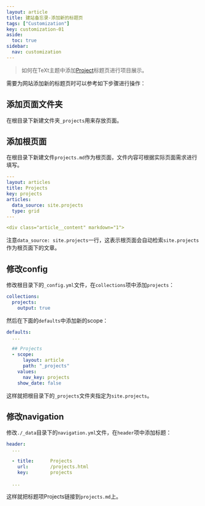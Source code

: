 ```yaml
---
layout: article
title: 建站备忘录-添加新的标题页
tags: ["Customization"]
key: customization-01
aside:
  toc: true
sidebar:
  nav: customization
---
```


> 如何在TeXt主题中添加[Project](/projects.html)标题页进行项目展示。
<!--more-->

需要为网站添加新的标题页时可以参考如下步骤进行操作：

## 添加页面文件夹

在根目录下新建文件夹`_projects`用来存放页面。

## 添加根页面

在根目录下新建文件`projects.md`作为根页面，文件内容可根据实际页面需求进行填写。


```yml
---
layout: articles
title: Projects
key: projects
articles:
  data_source: site.projects
  type: grid
---

<div class="article__content" markdown="1">
```

注意`data_source: site.projects`一行，这表示根页面会自动检索`site.projects`作为根页面下的文章。

## 修改config

修改根目录下的`_config.yml`文件，在`collections`项中添加`projects`：

```yml
collections:
  projects:
    output: true
```

然后在下面的`defaults`中添加新的scope：

```yml
defaults:
  ...

  ## Projects
  - scope:
      layout: article
      path: "_projects"
    values:
      nav_key: projects
    show_date: false
```

这样就把根目录下的`_projects`文件夹指定为`site.projects`。

## 修改navigation

修改`./_data`目录下的`navigation.yml`文件，在`header`项中添加标题：

```yml
header:
  ...

  - title:      Projects
    url:        /projects.html
    key:        projects
  
  ...
```

这样就把标题项Projects链接到`projects.md`上。